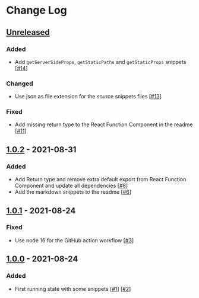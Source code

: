 # Change Log

## [Unreleased]

### Added

- Add `getServerSideProps`, `getStaticPaths` and `getStaticProps` snippets
  [[#14](https://github.com/mheob/vscode-snippets/pull/14)]

### Changed

- Use json as file extension for the source snippets files
  [[#13](https://github.com/mheob/vscode-snippets/pull/13)]

### Fixed

- Add missing return type to the React Function Component in the readme
  [[#11](https://github.com/mheob/vscode-snippets/pull/11)]

## [1.0.2] - 2021-08-31

### Added

- Add Return type and remove extra default export from React Function Component and update all
  dependencies [[#8](https://github.com/mheob/vscode-snippets/pull/8)]
- Add the markdown snippets to the readme [[#6](https://github.com/mheob/vscode-snippets/pull/6)]

## [1.0.1] - 2021-08-24

### Fixed

- Use node 16 for the GitHub action workflow [[#3](https://github.com/mheob/vscode-snippets/pull/3)]

## [1.0.0] - 2021-08-24

### Added

- First running state with some snippets [[#1](https://github.com/mheob/vscode-snippets/pull/1)]
  [[#2](https://github.com/mheob/vscode-snippets/pull/2)]

[unreleased]: https://github.com/mheob/vscode-snippets/compare/v1.0.1...HEAD
[1.0.2]: https://github.com/mheob/vscode-snippets/compare/v1.0.1...v1.0.2
[1.0.1]: https://github.com/mheob/vscode-snippets/compare/v1.0.0...v1.0.1
[1.0.0]: https://github.com/mheob/vscode-snippets/releases/tag/v1.0.0
